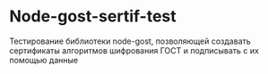 # Node-gost-sertif-test
Тестирование библиотеки node-gost, позволяющей создавать сертификаты алгоритмов шифрования ГОСТ и подписывать с их помощью данные
